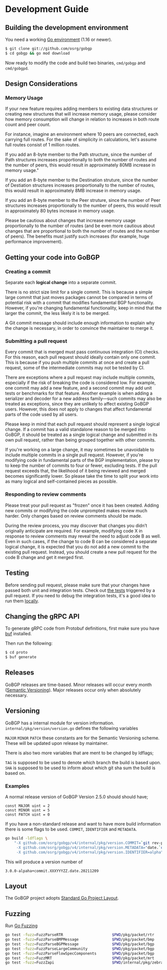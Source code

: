 # Development Guide

## Building the development environment

You need a working [Go environment](https://golang.org/doc/install) (1.16 or newer).

```bash
$ git clone git://github.com/osrg/gobgp
$ cd gobgp && go mod download
```

Now ready to modify the code and build two binaries, `cmd/gobgp` and `cmd/gobgpd`.

## Design Considerations

### Memory Usage

If your new feature requires adding members to existing data structures or creating new structures that will increase memory usage, please consider how memory consumption will change in relation to increases in both route count and peer count.

For instance, imagine an environment where 10 peers are connected, each carrying full routes. For the sake of simplicity in calculations, let's assume full routes consist of 1 million routes.

If you add an 8-byte member to the Path structure, since the number of Path structures increases proportionally to both the number of routes and the number of peers, this would result in approximately 80MB increase in memory usage."

If you add an 8-byte member to the Destination struture, since the number of Destiation structures increases proportionally to the number of routes, this would result in approximately 8MB increase in memory usage.

If you add an 8-byte member to the Peer struture, since the number of Peer structures increases proportionally to the number of peers, this would result in approximately 80 bytes increase in memory usage.

Please be cautious about changes that increase memory usage proportionally to the number of routes (and be even more cautious about changes that are proportional to both the number of routes and the number of peers). The benefits must justify such increases (for example, huge performance improvement).

## Getting your code into GoBGP

### Creating a commit

Separate each **logical change** into a separate commit.

There is no strict size limit for a single commit. This is because a simple large commit that just moves packages cannot be compared in terms of potential risk with a commit that modifies fundamental BGP functionality. However, if you're changing fundamental functionality, keep in mind that the larger the commit, the less likely it is to be merged.

A Git commit message should include enough information to explain why the change is necessary, in order to convince the maintainer to merge it.

### Submitting a pull request

Every commit that is merged must pass continuous integration (CI) checks. For this reason, each pull request should ideally contain only one commit. This is because if you push multiple commits at once and create a pull request, some of the intermediate commits may not be tested by CI.

There are exceptions where a pull request may include multiple commits, especially if the risk of breaking the code is considered low. For example, one commit may add a new feature, and a second commit may add unit tests or benchmarks for that feature. Another example is when adding a serializer and decoder for a new address family—such commits may also be treated as exceptions, since they are unlikely to affect existing GoBGP users. However, this does not apply to changes that affect fundamental parts of the code used by all users.

Please keep in mind that each pull request should represent a single logical change. If a commit has a valid standalone reason to be merged into GoBGP, it should be treated as a single logical change and submitted in its own pull request, rather than being grouped together with other commits.

If you're working on a large change, it may sometimes be unavoidable to include multiple commits in a single pull request. However, if you're modifying code in fundamental parts of the BGP implementation, please try to keep the number of commits to four or fewer, excluding tests. If the pull request exceeds that, the likelihood of it being reviewed and merged becomes significantly lower. So please take the time to split your work into as many logical and self-contained pieces as possible.

### Responding to review comments

Please treat your pull request as "frozen" once it has been created. Adding new commits or modifying the code unprompted makes review much harder. Only changes based on review comments should be made.

During the review process, you may discover that changes you didn’t originally anticipate are required. For example, modifying code X in response to review comments may reveal the need to adjust code B as well. Even in such cases, if the change to code B can be considered a separate logical change, it is expected that you do not add a new commit to the existing pull request. Instead, you should create a new pull request for the code B change and get it merged first.

## Testing

Before sending pull request, please make sure that your changes have passed both unit and integration tests. Check out [the tests](https://github.com/osrg/gobgp/blob/master/.github/workflows/ci.yml) triggered by a pull request. If you need to debug the integration tests, it's a good idea to run them [locally](https://github.com/osrg/gobgp/blob/master/test/scenario_test/README.md).

## Changing the gRPC API

To generate gRPC code from Protobuf definitions, first make sure you have [buf](https://github.com/bufbuild/buf) installed.

Then run the following:

```bash
$ cd proto
$ buf generate
```

## Releases

GoBGP releases are time-based. Minor releases will occur every month ([Semantic Versioning](https://semver.org/)). Major releases occur only when absolutely necessary.

## Versioning

GoBGP has a internal module for version information.
```internal/pkg/version/version.go``` defines the following variables

```MAJOR``` ```MINOR``` ```PATCH``` these constants are for the Semantic Versioning scheme.
These will be updated upon release by maintainer.

There is also two more variables that are ment to be changed by ldflags;

```TAG``` is supposed to be used to denote which branch the build is based upon.
```SHA``` is supposed to be used to inform about which git sha sum the build is based on.

### Examples

A normal release version of GoBGP Version 2.5.0 should should have;

```golang
const MAJOR uint = 2
const MINOR uint = 5
const PATCH uint = 0
```

If you have a non-standard release and want to have more build information there is some flags to be used.
`COMMIT`, `IDENTIFIER` and `METADATA`.

```bash
go build -ldflags \
	"-X github.com/osrg/gobgp/v4/internal/pkg/version.COMMIT=`git rev-parse --short HEAD` \
	 -X github.com/osrg/gobgp/v4/internal/pkg/version.METADATA="date.`date "+%Y%m%d"`" \
	 -X github.com/osrg/gobgp/v4/internal/pkg/version.IDENTIFIER=alpha"
```

This will produce a version number of

```3.0.0-alpaha+commit.XXXYYYZZ.date.20211209```

## Layout

The GoBGP project adopts [Standard Go Project Layout](https://github.com/golang-standards/project-layout).

## Fuzzing

Run [Go Fuzzing](https://go.dev/security/fuzz)

```bash
go test -fuzz=FuzzParseRTR                      $PWD/pkg/packet/rtr
go test -fuzz=FuzzParseBMPMessage               $PWD/pkg/packet/bmp
go test -fuzz=FuzzParseBGPMessage               $PWD/pkg/packet/bgp
go test -fuzz=FuzzParseLargeCommunity           $PWD/pkg/packet/bgp
go test -fuzz=FuzzParseFlowSpecComponents       $PWD/pkg/packet/bgp
go test -fuzz=FuzzMRT                           $PWD/pkg/packet/mrt
go test -fuzz=FuzzZapi                          $PWD/internal/pkg/zebra
```
